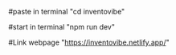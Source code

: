 #paste in terminal
"cd inventovibe"

#start in terminal
"npm run dev"

#Link webpage
"https://inventovibe.netlify.app/"
